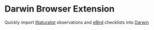 # Darwin Browser Extension
Quickly import [iNaturalist](inaturalist.org) observations and [eBird](ebird.org) checklists into [Darwin](darwintree.app)
